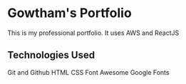 # Gowtham's Portfolio

This is my professional portfolio. It uses AWS and ReactJS

## Technologies Used
Git and Github
HTML
CSS
Font Awesome
Google Fonts